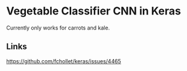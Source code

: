 # Vegetable Classifier CNN in Keras

Currently only works for carrots and kale.

## Links

https://github.com/fchollet/keras/issues/4465
